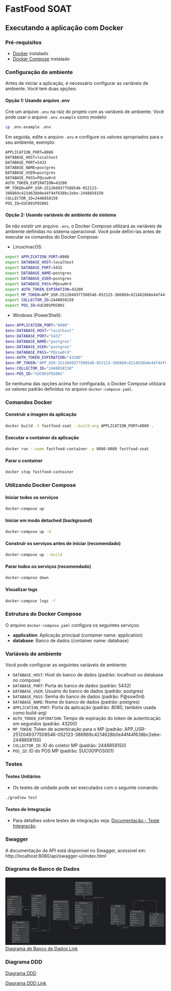 # FastFood SOAT

## Executando a aplicação com Docker

### Pré-requisitos
- [Docker](https://www.docker.com/get-started) instalado
- [Docker Compose](https://docs.docker.com/compose/install/) instalado

### Configuração do ambiente

Antes de iniciar a aplicação, é necessário configurar as variáveis de ambiente. Você tem duas opções:

#### Opção 1: Usando arquivo .env
Crie um arquivo `.env` na raiz do projeto com as variáveis de ambiente. Você pode usar o arquivo `.env.example` como modelo:

```bash
cp .env.example .env
```

Em seguida, edite o arquivo `.env` e configure os valores apropriados para o seu ambiente, exemplo:

```
APPLICATION_PORT=8080
DATABASE_HOST=localhost
DATABASE_PORT=5432
DATABASE_NAME=postgres
DATABASE_USER=postgres
DATABASE_PASS=P@ssw0rd
AUTH_TOKEN_EXPIRATION=43200
MP_TOKEN=APP_USR-2512049377508546-052123-386869c4214628b0e44f44f638bc2ebe-2448858150
COLLECTOR_ID=2448858150
POS_ID=SUC001POS001
```

#### Opção 2: Usando variáveis de ambiente do sistema
Se não existir um arquivo `.env`, o Docker Compose utilizará as variáveis de ambiente definidas no sistema operacional. Você pode defini-las antes de executar os comandos do Docker Compose:

- Linux/macOS:
```bash
export APPLICATION_PORT=8080
export DATABASE_HOST=localhost
export DATABASE_PORT=5432
export DATABASE_NAME=postgres
export DATABASE_USER=postgres
export DATABASE_PASS=P@ssw0rd
export AUTH_TOKEN_EXPIRATION=43200
export MP_TOKEN=APP_USR-2512049377508546-052123-386869c4214628b0e44f44f638bc2ebe-2448858150
export COLLECTOR_ID=2448858150
export POS_ID=SUC001POS001
```
- Windows (PowerShell):
```PowerShell
$env:APPLICATION_PORT="8080"
$env:DATABASE_HOST="localhost"
$env:DATABASE_PORT="5432"
$env:DATABASE_NAME="postgres"
$env:DATABASE_USER="postgres"
$env:DATABASE_PASS="P@ssw0rd"
$env:AUTH_TOKEN_EXPIRATION="43200"
$env:MP_TOKEN="APP_USR-2512049377508546-052123-386869c4214628b0e44f44f638bc2ebe-2448858150"
$env:COLLECTOR_ID="2448858150"
$env:POS_ID="SUC001POS001"
```

Se nenhuma das opções acima for configurada, o Docker Compose utilizará os valores padrão definidos no arquivo `docker-compose.yaml`.

### Comandos Docker

#### Construir a imagem da aplicação
```bash
docker build -t fastfood-soat --build-arg APPLICATION_PORT=8080 .
```

#### Executar o container da aplicação
```bash
docker run --name fastfood-container -p 8080:8080 fastfood-soat
```

#### Parar o container
```bash
docker stop fastfood-container
```

### Utilizando Docker Compose

#### Iniciar todos os serviços
```bash
docker-compose up
```

#### Iniciar em modo detached (background)
```bash
docker-compose up -d
```

#### Construir os serviços antes de iniciar (recomendado)
```bash
docker-compose up --build
```

#### Parar todos os serviços (recomendado)
```bash
docker-compose down
```

#### Visualizar logs
```bash
docker-compose logs -f
```

### Estrutura do Docker Compose

O arquivo `docker-compose.yaml` configura os seguintes serviços:
- **application**: Aplicação principal (container name: application)
- **database**: Banco de dados (container name: database)

### Variáveis de ambiente

Você pode configurar as seguintes variáveis de ambiente:
- `DATABASE_HOST`: Host do banco de dados (padrão: localhost ou database no compose)
- `DATABASE_PORT`: Porta do banco de dados (padrão: 5432)
- `DATABASE_USER`: Usuário do banco de dados (padrão: postgres)
- `DATABASE_PASS`: Senha do banco de dados (padrão: P@ssw0rd)
- `DATABASE_NAME`: Nome do banco de dados (padrão: postgres)
- `APPLICATION_PORT`: Porta da aplicação (padrão: 8080, também usada como build-arg)
- `AUTH_TOKEN_EXPIRATION`: Tempo de expiração do token de autenticação em segundos (padrão: 43200)
- `MP_TOKEN`: Token de autenticação para o MP (padrão: APP_USR-2512049377508546-052123-386869c4214628b0e44f44f638bc2ebe-2448858150)
- `COLLECTOR_ID`: ID do coletor MP (padrão: 2448858150)
- `POS_ID`: ID do POS MP (padrão: SUC001POS001)

### Testes

#### Testes Unitários

- Os testes de unidade pode ser executados com o seguinte comando:
```bash
./gradlew test
```

#### Testes de Integração

- Para detalhes sobre testes de integração veja: [Documentação - Teste Integração](./docs/integration-tests.md).

### Swagger

A documentação da API está disponível no Swagger, acessível em: http://localhost:8080/api/swagger-ui/index.html

### Diagrama de Banco de Dados

![Diagrama de Banco de Dados](./docs/diagrama-db.png)
[Diagrama de Banco de Dados Link](https://dbdiagram.io/d/FIAP-HEX-68101c011ca52373f5ba7756)

### Diagrama DDD

[Diagrama DDD](./docs/diagrama-ddd.drawio)

[Diagrama DDD Link](https://drive.google.com/file/d/1jAH0o1r2prv5UD3AY6mZ57Uc93uPAPi9/view?usp=sharing)